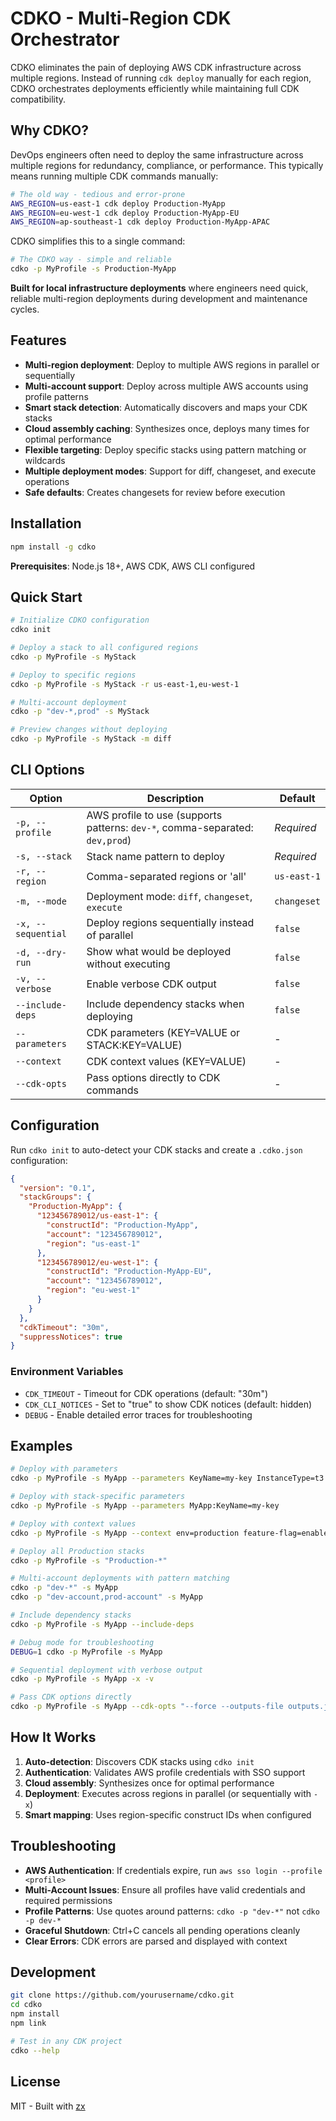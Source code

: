 # CDKO - Multi-Region CDK Orchestrator

CDKO eliminates the pain of deploying AWS CDK infrastructure across multiple regions. Instead of running `cdk deploy` manually for each region, CDKO orchestrates deployments efficiently while maintaining full CDK compatibility.

## Why CDKO?

DevOps engineers often need to deploy the same infrastructure across multiple regions for redundancy, compliance, or performance. This typically means running multiple CDK commands manually:

```bash
# The old way - tedious and error-prone
AWS_REGION=us-east-1 cdk deploy Production-MyApp
AWS_REGION=eu-west-1 cdk deploy Production-MyApp-EU  
AWS_REGION=ap-southeast-1 cdk deploy Production-MyApp-APAC
```

CDKO simplifies this to a single command:

```bash
# The CDKO way - simple and reliable
cdko -p MyProfile -s Production-MyApp
```

**Built for local infrastructure deployments** where engineers need quick, reliable multi-region deployments during development and maintenance cycles.

## Features

- **Multi-region deployment**: Deploy to multiple AWS regions in parallel or sequentially
- **Multi-account support**: Deploy across multiple AWS accounts using profile patterns
- **Smart stack detection**: Automatically discovers and maps your CDK stacks
- **Cloud assembly caching**: Synthesizes once, deploys many times for optimal performance
- **Flexible targeting**: Deploy specific stacks using pattern matching or wildcards
- **Multiple deployment modes**: Support for diff, changeset, and execute operations
- **Safe defaults**: Creates changesets for review before execution

## Installation

```bash
npm install -g cdko
```

**Prerequisites**: Node.js 18+, AWS CDK, AWS CLI configured

## Quick Start

```bash
# Initialize CDKO configuration
cdko init

# Deploy a stack to all configured regions
cdko -p MyProfile -s MyStack

# Deploy to specific regions
cdko -p MyProfile -s MyStack -r us-east-1,eu-west-1

# Multi-account deployment
cdko -p "dev-*,prod" -s MyStack

# Preview changes without deploying
cdko -p MyProfile -s MyStack -m diff
```

## CLI Options

| Option | Description | Default |
|--------|-------------|---------|
| `-p, --profile` | AWS profile to use (supports patterns: `dev-*`, comma-separated: `dev,prod`) | *Required* |
| `-s, --stack` | Stack name pattern to deploy | *Required* |
| `-r, --region` | Comma-separated regions or 'all' | `us-east-1` |
| `-m, --mode` | Deployment mode: `diff`, `changeset`, `execute` | `changeset` |
| `-x, --sequential` | Deploy regions sequentially instead of parallel | `false` |
| `-d, --dry-run` | Show what would be deployed without executing | `false` |
| `-v, --verbose` | Enable verbose CDK output | `false` |
| `--include-deps` | Include dependency stacks when deploying | `false` |
| `--parameters` | CDK parameters (KEY=VALUE or STACK:KEY=VALUE) | - |
| `--context` | CDK context values (KEY=VALUE) | - |
| `--cdk-opts` | Pass options directly to CDK commands | - |

## Configuration

Run `cdko init` to auto-detect your CDK stacks and create a `.cdko.json` configuration:

```json
{
  "version": "0.1",
  "stackGroups": {
    "Production-MyApp": {
      "123456789012/us-east-1": {
        "constructId": "Production-MyApp",
        "account": "123456789012",
        "region": "us-east-1"
      },
      "123456789012/eu-west-1": {
        "constructId": "Production-MyApp-EU",
        "account": "123456789012",
        "region": "eu-west-1"
      }
    }
  },
  "cdkTimeout": "30m",
  "suppressNotices": true
}
```

### Environment Variables

- `CDK_TIMEOUT` - Timeout for CDK operations (default: "30m")
- `CDK_CLI_NOTICES` - Set to "true" to show CDK notices (default: hidden)
- `DEBUG` - Enable detailed error traces for troubleshooting

## Examples

```bash
# Deploy with parameters
cdko -p MyProfile -s MyApp --parameters KeyName=my-key InstanceType=t3.micro

# Deploy with stack-specific parameters
cdko -p MyProfile -s MyApp --parameters MyApp:KeyName=my-key

# Deploy with context values
cdko -p MyProfile -s MyApp --context env=production feature-flag=enabled

# Deploy all Production stacks
cdko -p MyProfile -s "Production-*"

# Multi-account deployments with pattern matching
cdko -p "dev-*" -s MyApp
cdko -p "dev-account,prod-account" -s MyApp

# Include dependency stacks
cdko -p MyProfile -s MyApp --include-deps

# Debug mode for troubleshooting
DEBUG=1 cdko -p MyProfile -s MyApp

# Sequential deployment with verbose output
cdko -p MyProfile -s MyApp -x -v

# Pass CDK options directly
cdko -p MyProfile -s MyApp --cdk-opts "--force --outputs-file outputs.json"
```

## How It Works

1. **Auto-detection**: Discovers CDK stacks using `cdko init`
2. **Authentication**: Validates AWS profile credentials with SSO support
3. **Cloud assembly**: Synthesizes once for optimal performance
4. **Deployment**: Executes across regions in parallel (or sequentially with `-x`)
5. **Smart mapping**: Uses region-specific construct IDs when configured

## Troubleshooting

- **AWS Authentication**: If credentials expire, run `aws sso login --profile <profile>`
- **Multi-Account Issues**: Ensure all profiles have valid credentials and required permissions
- **Profile Patterns**: Use quotes around patterns: `cdko -p "dev-*"` not `cdko -p dev-*`
- **Graceful Shutdown**: Ctrl+C cancels all pending operations cleanly
- **Clear Errors**: CDK errors are parsed and displayed with context

## Development

```bash
git clone https://github.com/yourusername/cdko.git
cd cdko
npm install
npm link

# Test in any CDK project
cdko --help
```

## License

MIT - Built with [zx](https://github.com/google/zx)
